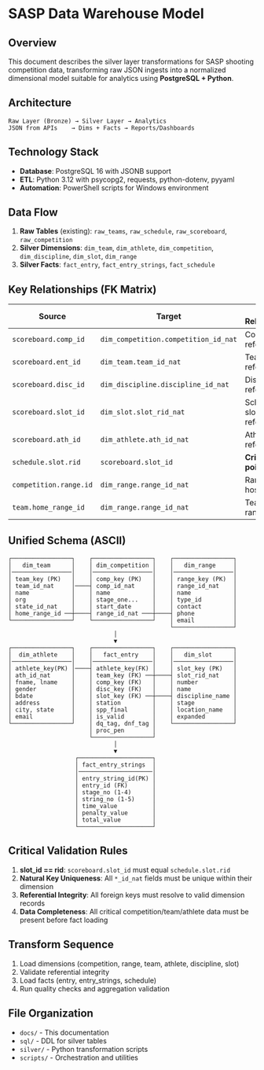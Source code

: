 # SASP Data Warehouse Model

## Overview
This document describes the silver layer transformations for SASP shooting competition data, transforming raw JSON ingests into a normalized dimensional model suitable for analytics using **PostgreSQL + Python**.

## Architecture
```
Raw Layer (Bronze) → Silver Layer → Analytics
JSON from APIs    → Dims + Facts → Reports/Dashboards
```

## Technology Stack
- **Database**: PostgreSQL 16 with JSONB support
- **ETL**: Python 3.12 with psycopg2, requests, python-dotenv, pyyaml
- **Automation**: PowerShell scripts for Windows environment

## Data Flow
1. **Raw Tables** (existing): `raw_teams`, `raw_schedule`, `raw_scoreboard`, `raw_competition`
2. **Silver Dimensions**: `dim_team`, `dim_athlete`, `dim_competition`, `dim_discipline`, `dim_slot`, `dim_range`
3. **Silver Facts**: `fact_entry`, `fact_entry_strings`, `fact_schedule`

## Key Relationships (FK Matrix)

| Source | Target | Key Relationship |
|--------|---------|------------------|
| `scoreboard.comp_id` | `dim_competition.competition_id_nat` | Competition reference |
| `scoreboard.ent_id` | `dim_team.team_id_nat` | Team reference |
| `scoreboard.disc_id` | `dim_discipline.discipline_id_nat` | Discipline reference |
| `scoreboard.slot_id` | `dim_slot.slot_rid_nat` | Schedule slot reference |
| `scoreboard.ath_id` | `dim_athlete.ath_id_nat` | Athlete reference |
| `schedule.slot.rid` | `scoreboard.slot_id` | **Critical join point** |
| `competition.range.id` | `dim_range.range_id_nat` | Range hosting |
| `team.home_range_id` | `dim_range.range_id_nat` | Team home range |

## Unified Schema (ASCII)

```
┌─────────────────┐    ┌─────────────────┐    ┌─────────────────┐
│   dim_team      │    │ dim_competition │    │   dim_range     │
│─────────────────│    │─────────────────│    │─────────────────│
│ team_key (PK)   │    │ comp_key (PK)   │    │ range_key (PK)  │
│ team_id_nat     │────┤ comp_id_nat     │    │ range_id_nat    │
│ name            │    │ name            │    │ name            │
│ org             │    │ stage_one...    │    │ type_id         │
│ state_id_nat    │    │ start_date      │    │ contact         │
│ home_range_id ──┼────┤ range_id_nat ───┼────┤ phone           │
└─────────────────┘    └─────────────────┘    │ email           │
                                              └─────────────────┘
                              │
                              ▼
┌─────────────────┐    ┌─────────────────┐    ┌─────────────────┐
│  dim_athlete    │    │   fact_entry    │    │   dim_slot      │
│─────────────────│    │─────────────────│    │─────────────────│
│ athlete_key(PK) │────┤ athlete_key(FK) │    │ slot_key (PK)   │
│ ath_id_nat      │    │ team_key (FK) ──┼────┤ slot_rid_nat    │
│ fname, lname    │    │ comp_key (FK)   │    │ number          │
│ gender          │    │ disc_key (FK)   │    │ name            │
│ bdate           │    │ slot_key (FK) ──┼────┤ discipline_name │
│ address         │    │ station         │    │ stage           │
│ city, state     │    │ spp_final       │    │ location_name   │
│ email           │    │ is_valid        │    │ expanded        │
└─────────────────┘    │ dq_tag, dnf_tag │    └─────────────────┘
                       │ proc_pen        │
                       └─────────────────┘
                              │
                              ▼
                   ┌─────────────────────┐
                   │ fact_entry_strings  │
                   │─────────────────────│
                   │ entry_string_id(PK) │
                   │ entry_id (FK)       │
                   │ stage_no (1-4)      │
                   │ string_no (1-5)     │
                   │ time_value          │
                   │ penalty_value       │
                   │ total_value         │
                   └─────────────────────┘
```

## Critical Validation Rules
1. **slot_id == rid**: `scoreboard.slot_id` must equal `schedule.slot.rid`
2. **Natural Key Uniqueness**: All `*_id_nat` fields must be unique within their dimension
3. **Referential Integrity**: All foreign keys must resolve to valid dimension records
4. **Data Completeness**: All critical competition/team/athlete data must be present before fact loading

## Transform Sequence
1. Load dimensions (competition, range, team, athlete, discipline, slot)
2. Validate referential integrity 
3. Load facts (entry, entry_strings, schedule)
4. Run quality checks and aggregation validation

## File Organization
- `docs/` - This documentation
- `sql/` - DDL for silver tables
- `silver/` - Python transformation scripts
- `scripts/` - Orchestration and utilities